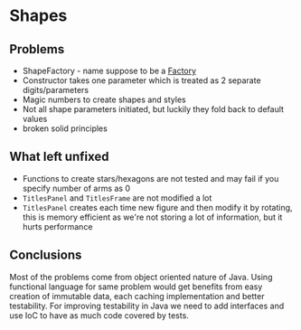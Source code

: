 # Shapes

## Problems

 * ShapeFactory - name suppose to be a [Factory](http://www.oodesign.com/factory-pattern.html)
 * Constructor takes one parameter which is treated as 2 separate digits/parameters
 * Magic numbers to create shapes and styles
 * Not all shape parameters initiated, but luckily they fold back to default values
 * broken solid principles
   
## What left unfixed

 * Functions to create stars/hexagons are not tested and may fail if you specify number of arms as 0
 * `TitlesPanel` and `TitlesFrame` are not modified a lot
 * `TitlesPanel` creates each time new figure and then modify it by rotating, this is memory efficient as we're not storing a lot of information, but it hurts performance
 
## Conclusions

Most of the problems come from object oriented nature of Java. Using functional language for same problem would get benefits from easy creation of immutable data, each
caching implementation and better testability. For improving testability in Java we need to add interfaces and use IoC to have as much code covered by tests.